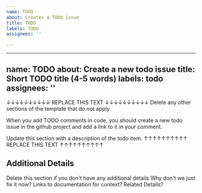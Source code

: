 ```yaml
---
name: TODO
about: Creates a TODO issue
title: TODO
labels: TODO
assignees: ''

---
```


---
name: TODO
about: Create a new todo issue
title: Short TODO title (4-5 words)
labels: todo
assignees: ''
---

↓↓↓↓↓↓↓↓↓↓ REPLACE THIS TEXT ↓↓↓↓↓↓↓↓↓↓
Delete any other sections of the template that do not apply.

When you add TODO comments in code, you should create a new
todo issue in the github project and add a link to it in your comment.

Update this section with a description of the todo item.
↑↑↑↑↑↑↑↑↑↑ REPLACE THIS TEXT ↑↑↑↑↑↑↑↑↑↑

## Additional Details

Delete this section if you don't have any additional details
Why don't we just fix it now?
Links to documentation for context? 
Related Details?

